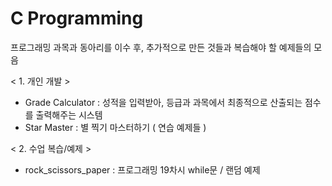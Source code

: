 # C Programming
프로그래밍 과목과 동아리를 이수 후, 추가적으로 만든 것들과 복습해야 할 예제들의 모음

< 1. 개인 개발 >
* Grade Calculator : 성적을 입력받아, 등급과 과목에서 최종적으로 산출되는 점수를 출력해주는 시스템
* Star Master : 별 찍기 마스터하기 ( 연습 예제들 )

< 2. 수업 복습/예제 >
* rock_scissors_paper : 프로그래밍 19차시 while문 / 랜덤 예제
